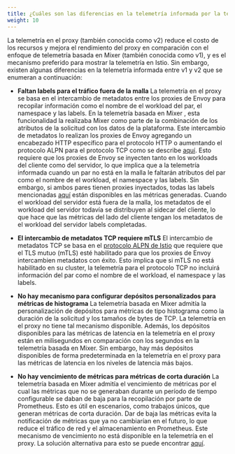 ```yaml
---
title: ¿Cuáles son las diferencias en la telemetría informada por la telemetría en el proxy (también conocida como v2) y la telemetría basada en Mixer (también conocida como v1)?
weight: 10
---
```


La telemetría en el proxy (también conocida como v2) reduce el costo de los recursos y mejora el rendimiento del proxy
en comparación con el enfoque de telemetría basada en Mixer (también conocida como v1),
y es el mecanismo preferido para mostrar la telemetría en Istio.
Sin embargo, existen algunas diferencias en la telemetría informada entre v1 y
v2 que se enumeran a continuación:

* **Faltan labels para el tráfico fuera de la malla**
  La telemetría en el proxy se basa en el intercambio de metadatos entre los proxies de Envoy para recopilar
  información como el nombre de el workload del par, el namespace y las labels. En la telemetría basada en Mixer
  , esta funcionalidad la realizaba Mixer como parte de la combinación de los atributos de la solicitud
  con los datos de la plataforma. Este intercambio de metadatos lo realizan los proxies de Envoy
  agregando un encabezado HTTP específico para el protocolo HTTP o aumentando
  el protocolo ALPN para el protocolo TCP como se describe
  [aquí](/es/docs/tasks/observability/metrics/tcp-metrics/#understanding-tcp-telemetry-collection).
  Esto requiere que los proxies de Envoy se inyecten tanto en los workloads del cliente como del servidor,
  lo que implica que a la telemetría informada cuando un par no está en la malla le faltarán
  atributos del par como el nombre de el workload, el namespace y las labels.
  Sin embargo, si ambos pares tienen proxies inyectados, todas las labels mencionadas
  [aquí](/es/docs/reference/config/metrics/) están disponibles en las métricas generadas.
  Cuando el workload del servidor está fuera de la malla, los metadatos de el workload del servidor todavía
  se distribuyen al sidecar del cliente, lo que hace que las métricas del lado del cliente tengan los metadatos de el workload del servidor
  labels completadas.

* **El intercambio de metadatos TCP requiere mTLS**
  El intercambio de metadatos TCP se basa en el [protocolo ALPN de Istio](/es/docs/tasks/observability/metrics/tcp-metrics/#understanding-tcp-telemetry-collection)
  que requiere que el TLS mutuo (mTLS) esté habilitado para que los proxies de Envoy
  intercambien metadatos con éxito. Esto implica que si mTLS no está
  habilitado en su cluster, la telemetría para el protocolo TCP no incluirá
  información del par como el nombre de el workload, el namespace y las labels.

* **No hay mecanismo para configurar depósitos personalizados para métricas de histograma**
  La telemetría basada en Mixer admitía la personalización de depósitos para métricas de tipo histograma
  como la duración de la solicitud y los tamaños de bytes de TCP. La telemetría en el proxy no tiene tal
  mecanismo disponible. Además, los depósitos disponibles para las métricas de latencia
  en la telemetría en el proxy están en milisegundos en comparación con los segundos
  en la telemetría basada en Mixer. Sin embargo, hay más depósitos disponibles de forma predeterminada
  en la telemetría en el proxy para las métricas de latencia en los niveles de latencia más bajos.

* **No hay vencimiento de métricas para métricas de corta duración**
  La telemetría basada en Mixer admitía el vencimiento de métricas por el cual las métricas que no se
  generaban durante un período de tiempo configurable se daban de baja para
  la recopilación por parte de Prometheus. Esto es útil en escenarios, como trabajos únicos, que generan métricas de corta duración. Dar de baja
  las métricas evita la notificación de métricas que ya no cambiarían en el
  futuro, lo que reduce el tráfico de red y el almacenamiento en Prometheus.
  Este mecanismo de vencimiento no está disponible en la telemetría en el proxy.
  La solución alternativa para esto se puede encontrar [aquí](/es/about/faq/#metric-expiry).